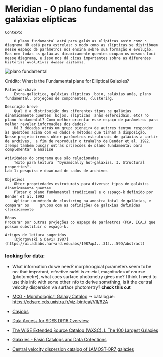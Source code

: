 # Meridian - O plano fundamental das galáxias elípticas

    Contexto

        O plano fundamental está para galáxias elípticas assim como o diagrama HR está para estrelas: o modo como as elípticas se distribuem nesse espaço de parâmetros nos ensina sobre sua formação e evolução. Mas nem todas as galáxias dinamicamente quentes ocupam os mesmos loci nesse diagrama, e isso nos dá dicas importantes sobre as diferentes histórias evolutivas desses sistemas.


![plano fundamental](https://i.stack.imgur.com/y7Qrg.gif)

Crédito: What is the Fundamental plane for Elliptical Galaxies?

    Palavras-chave 
        Extra-galáctica, galáxias elípticas, bojo, galáxias anãs, plano fundamental, projeções de componentes, clustering.

    Descrição breve
        Qual é a distribuição dos diferentes tipos de galáxias dinamicamente quentes (bojos, elípticas, anãs esferoidais, etc) no plano fundamental? Como melhor orientar esse espaço de parâmetros para melhor revelar informações dos dados?
        Há 3 décadas atrás um grupo pioneiro de autores tentou responder às questões acima com os dados e métodos que tinham à disposição. Nesse projeto iremos obter parâmetros estruturais de galáxias a partir de archives,  a fim de reproduzir o trabalho de Bender et al. 1992. Iremos também buscar outras projeções do plano fundamental para complementar a análise.

    Atividades do programa que são relacionadas
        Texto para leitura: "Dynamically hot-galaxies. I. Structural properties". 
    Lab 1: pesquisa e download de dados de archives

    Objetivos
        Obter propriedades estruturais para diversos tipos de galáxias dinamicamente quentes
        Plotar o plano fundamental tradicional e o espaço-k definido por Bender et al. 1992
        Aplicar um método de clustering na amostra total de galáxias, e comparar os     grupos com as definições de galáxias definidas classicamente 
    
    Bônus
    Procurar por outras projeções do espaço de parâmetros (PCA, ICA…) que possam substituir o espaço-k. 

    Artigos de leitura sugeridos    
        [Djorgovski & Davis 1987](https://ui.adsabs.harvard.edu/abs/1987ApJ...313...59D/abstract)


### looking for data:
- What information do we need? morphological parameters seem to be not that important, effective raddi is crucial, magnitudes of course (photometry), what does surface photometry gives me? I think I need to use this info with some other info to derive something, is it the central velocity dispersion via surface photometry? **check this out**


- [MCG - Morphological Galaxy Catalog](https://heasarc.gsfc.nasa.gov/W3Browse/galaxy-catalog/mcg.html) -> catalogue: https://cdsarc.cds.unistra.fr/viz-bin/cat/VII/62A
- [Casjobs](http://mastweb.stsci.edu/mcasjobs)
- [ Data Access for SDSS DR16 Overview ](https://www.sdss.org/dr16/data_access/)
- [The WISE Extended Source Catalog (WXSC). I. The 100 Largest Galaxies](https://iopscience.iop.org/article/10.3847/1538-4365/ab521a)
-  [Galaxies - Basic Catalogs and Data Collections ](https://pages.astronomy.ua.edu/keel/galaxies/catalogs.html)
- [Central velocity dispersion catalog of LAMOST-DR7 galaxies](https://arxiv.org/abs/2007.07823)